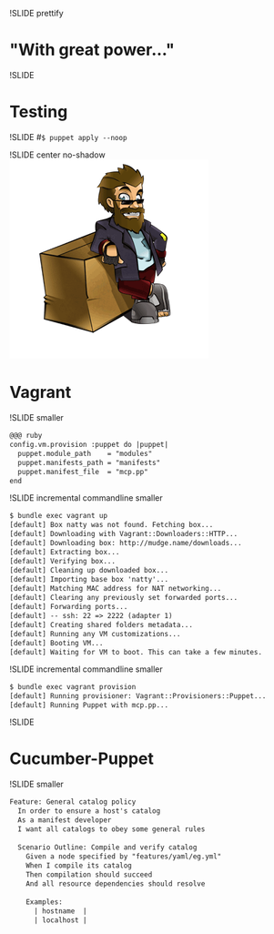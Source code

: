 !SLIDE prettify
# "With great power..."

!SLIDE
# Testing

!SLIDE
#`$ puppet apply --noop`

!SLIDE center no-shadow
![vagrant](vagrant_chilling.png)

# Vagrant

!SLIDE smaller

    @@@ ruby
    config.vm.provision :puppet do |puppet|
      puppet.module_path    = "modules"
      puppet.manifests_path = "manifests"
      puppet.manifest_file  = "mcp.pp"
    end

!SLIDE incremental commandline smaller

    $ bundle exec vagrant up
    [default] Box natty was not found. Fetching box...
    [default] Downloading with Vagrant::Downloaders::HTTP...
    [default] Downloading box: http://mudge.name/downloads...
    [default] Extracting box...
    [default] Verifying box...
    [default] Cleaning up downloaded box...
    [default] Importing base box 'natty'...
    [default] Matching MAC address for NAT networking...
    [default] Clearing any previously set forwarded ports...
    [default] Forwarding ports...
    [default] -- ssh: 22 => 2222 (adapter 1)
    [default] Creating shared folders metadata...
    [default] Running any VM customizations...
    [default] Booting VM...
    [default] Waiting for VM to boot. This can take a few minutes.

!SLIDE incremental commandline smaller

    $ bundle exec vagrant provision
    [default] Running provisioner: Vagrant::Provisioners::Puppet...
    [default] Running Puppet with mcp.pp...

!SLIDE
# Cucumber-Puppet

!SLIDE smaller

    Feature: General catalog policy
      In order to ensure a host's catalog
      As a manifest developer
      I want all catalogs to obey some general rules

      Scenario Outline: Compile and verify catalog
        Given a node specified by "features/yaml/eg.yml"
        When I compile its catalog
        Then compilation should succeed
        And all resource dependencies should resolve

        Examples:
          | hostname  |
          | localhost |
